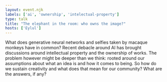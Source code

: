 ```yaml
---
layout: event.njk
labels: ['ai', 'ownership', 'intelectual-property']
type: talk
title: "The elephant in the room: who owns the image?"
hosts: ['Eylul']
---
```


What does generative neural networks and selfies taken by macaque
monkeys have in common? Recent debacle around AI has brought discussions
around intellectual property and the ownership of works. The problem
however might be deeper than we think: rooted around our assumptions
about what an idea is and how it comes to being. So how do we sustain
creativity and what does that mean for our community? What are the
answers, if any?

